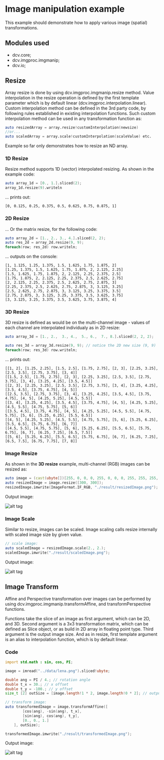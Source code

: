 # Image manipulation example


This example should demonstrate how to apply various image (spatial) transformations.


## Modules used
* dcv.core;
* dcv.imgproc.imgmanip;
* dcv.io;

## Resize

Array resize is done by using dcv.imgproc.imgmanip.resize method. Value interpolation in the resize operation is defined
by the first template parameter which is by default linear (dcv.imgproc.interpolation.linear). Custom interpolation 
method can be defined in the 3rd party code, by following rules established in existing interpolation functions. 
Such custom interpolation method can be used in any transformation function as:

```d
auto resizedArray = array.resize!customInterpolation(newsize)
//or...
auto scaledArray = array.scale!customInterpolation(scaleValue) etc.
```

Example so far only demonstrates how to resize an ND array.

### 1D Resize

Resize method supports 1D (vector) interpolated resizing.
As shown in the example code:

```d
auto array_1d = [0., 1.].sliced(2);
array_1d.resize(9).writeln
```

... prints out:
```
[0, 0.125, 0.25, 0.375, 0.5, 0.625, 0.75, 0.875, 1]
```

### 2D Resize

... Or the matrix resize, for the following code:

```d
auto array_2d = [1., 2., 3., 4.].sliced(2, 2);
auto res_2d = array_2d.resize(9, 9);
foreach(row; res_2d) row.writeln;
```

... outputs on the console:
```
[1, 1.125, 1.25, 1.375, 1.5, 1.625, 1.75, 1.875, 2]
[1.25, 1.375, 1.5, 1.625, 1.75, 1.875, 2, 2.125, 2.25]
[1.5, 1.625, 1.75, 1.875, 2, 2.125, 2.25, 2.375, 2.5]
[1.75, 1.875, 2, 2.125, 2.25, 2.375, 2.5, 2.625, 2.75]
[2, 2.125, 2.25, 2.375, 2.5, 2.625, 2.75, 2.875, 3]
[2.25, 2.375, 2.5, 2.625, 2.75, 2.875, 3, 3.125, 3.25]
[2.5, 2.625, 2.75, 2.875, 3, 3.125, 3.25, 3.375, 3.5]
[2.75, 2.875, 3, 3.125, 3.25, 3.375, 3.5, 3.625, 3.75]
[3, 3.125, 3.25, 3.375, 3.5, 3.625, 3.75, 3.875, 4]
```

### 3D Resize

3D resize is defined as would be on the multi-channel image - values of each channel are interpolated individualy as
in 2D resize:

```d
auto array_3d = [1., 2.,  3., 4.,  5., 6.,  7., 8.].sliced(2, 2, 2);

auto res_3d = array_3d.resize(9, 9); // notice the 2D new size (9, 9)
foreach(row; res_3d) row.writeln;
```

... prints out:

```
[[1, 2], [1.25, 2.25], [1.5, 2.5], [1.75, 2.75], [2, 3], [2.25, 3.25], [2.5, 3.5], [2.75, 3.75], [3, 4]]
[[1.5, 2.5], [1.75, 2.75], [2, 3], [2.25, 3.25], [2.5, 3.5], [2.75, 3.75], [3, 4], [3.25, 4.25], [3.5, 4.5]]
[[2, 3], [2.25, 3.25], [2.5, 3.5], [2.75, 3.75], [3, 4], [3.25, 4.25], [3.5, 4.5], [3.75, 4.75], [4, 5]]
[[2.5, 3.5], [2.75, 3.75], [3, 4], [3.25, 4.25], [3.5, 4.5], [3.75, 4.75], [4, 5], [4.25, 5.25], [4.5, 5.5]]
[[3, 4], [3.25, 4.25], [3.5, 4.5], [3.75, 4.75], [4, 5], [4.25, 5.25], [4.5, 5.5], [4.75, 5.75], [5, 6]]
[[3.5, 4.5], [3.75, 4.75], [4, 5], [4.25, 5.25], [4.5, 5.5], [4.75, 5.75], [5, 6], [5.25, 6.25], [5.5, 6.5]]
[[4, 5], [4.25, 5.25], [4.5, 5.5], [4.75, 5.75], [5, 6], [5.25, 6.25], [5.5, 6.5], [5.75, 6.75], [6, 7]]
[[4.5, 5.5], [4.75, 5.75], [5, 6], [5.25, 6.25], [5.5, 6.5], [5.75, 6.75], [6, 7], [6.25, 7.25], [6.5, 7.5]]
[[5, 6], [5.25, 6.25], [5.5, 6.5], [5.75, 6.75], [6, 7], [6.25, 7.25], [6.5, 7.5], [6.75, 7.75], [7, 8]]
```

### Image Resize

As shown in the **3D resize** example, multi-channel (RGB) images can be resized as:

```d
auto image = (cast(ubyte[])[255, 0, 0, 0, 255, 0, 0, 0, 255, 255, 255, 255]).sliced(2, 2, 3);
auto resizedImage = image.resize([300, 300]);
resizedImage.imwrite(ImageFormat.IF_RGB, "./result/resizedImage.png");
```

Output image:

![alt tag](https://github.com/libmir/dcv/blob/master/examples/imgmanip/result/resizedImage.png)

### Image Scale

Similar to resize, images can be scaled. Image scaling calls resize internally with scaled image size by given value.

```d
// scale image:
auto scaledImage = resizedImage.scale(2., 2.);
scaledImage.imwrite("./result/scaledImage.png");
```

Output image:

![alt tag](https://github.com/libmir/dcv/blob/master/examples/imgmanip/result/scaledImage.png)


## Image Transform

Affine and Perspective transformation over images can be performed by using dcv.imgproc.imgmanip.transformAffine,
and transformPerspective functions. 

Functions take the slice of an image as first argument, which can be 2D, and 3D. Second argument is a 3x3 
transformation matrix, which can be defined as Slice object, or as build in 2D array in floating point type. 
Third argument is the output image size. And as in resize, first template argument is an alias to interpolation 
function, which is by default linear.

### Code

```d
import std.math : sin, cos, PI;

image = imread("../data/lena.png").sliced!ubyte;

double ang = PI / 4.; // rotation angle
double t_x = 30.; // x offset
double t_y = -100.; // y offset
size_t [2] outSize = [image.length!1 * 2, image.length!0 * 2]; // output size: [width*2, height*2]

// transform image:
auto transformedImage = image.transformAffine([
		[cos(ang), -sin(ang), t_x],
		[sin(ang), cos(ang), t_y],
		[0., 0., 1.]
	], outSize); 

transformedImage.imwrite("./result/transformedImage.png");
```

Output image:

![alt tag](https://github.com/libmir/dcv/blob/master/examples/imgmanip/result/transformedImage.png)

